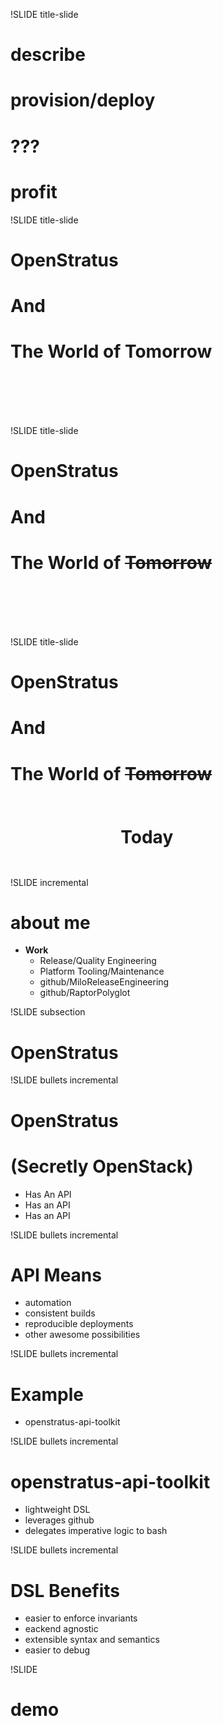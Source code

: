 !SLIDE title-slide
# describe #
# provision/deploy #
# ??? #
# profit #

!SLIDE title-slide
# OpenStratus #
# And #
# The World of Tomorrow #
# <p style="visibility:hidden">h</p> #

!SLIDE title-slide
# OpenStratus #
# And #
# The World of <strike>Tomorrow</strike> #
# <p style="visibility:hidden">h</p> #

!SLIDE title-slide
# OpenStratus #
# And #
# The World of <strike>Tomorrow</strike> #
# <p style="visibility:hidden;display:inline-block;">The World of</p>Today<p style="visibility:hidden;display:inline-block">asd</p> #

!SLIDE incremental
# about me #
* __Work__
  * Release/Quality Engineering
  * Platform Tooling/Maintenance
  * github/MiloReleaseEngineering
  * github/RaptorPolyglot

!SLIDE subsection
# OpenStratus #

!SLIDE bullets incremental
# OpenStratus #
# (Secretly OpenStack) #
* Has An API
* Has an API
* Has an API

!SLIDE bullets incremental
# API Means #
* automation
* consistent builds
* reproducible deployments
* other awesome possibilities

!SLIDE bullets incremental
# Example #
* openstratus-api-toolkit

!SLIDE bullets incremental
# openstratus-api-toolkit #
* lightweight DSL
* leverages github
* delegates imperative logic to bash

!SLIDE bullets incremental
# DSL Benefits #
* easier to enforce invariants
* eackend agnostic
* extensible syntax and semantics
* easier to debug

!SLIDE
# demo #
